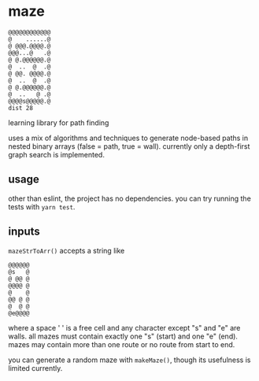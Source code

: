 # maze
```
@@@@@@@@@@@@
@    ......@
@ @@@.@@@@.@
@@@...@   .@
@ @.@@@@@@.@
@  ..  @  .@
@ @@. @@@@.@
@  ..  @  .@
@ @.@@@@@@.@
@  ..   @ .@
@@@@s@@@@@.@
dist 28
```

learning library for path finding

uses a mix of algorithms and techniques to generate node-based paths in nested
binary arrays (false = path, true = wall). currently only a depth-first graph
search is implemented.

## usage

other than eslint, the project has no dependencies. you can try running the
tests with `yarn test`.

## inputs

`mazeStrToArr()` accepts a string like

```
@@@@@@
@s   @
@ @@ @
@@@@ @
@    @
@@ @ @
@  @ @
@e@@@@
```

where a space ' ' is a free cell and any character except "s" and "e" are
walls. all mazes must contain exactly one "s" (start) and one "e" (end). mazes
may contain more than one route or no route from start to end.

you can generate a random maze with `makeMaze()`, though its usefulness is
limited currently.


